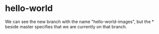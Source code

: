 # hello-world
We can see the new branch with the name "hello-world-images", but the * beside master specifies that we are currently on that branch.
